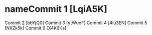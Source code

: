 # nameCommit 1 [LqiA5K]
Commit 2 [bbYjQ0]
Commit 3 [ytWuoF]
Commit 4 [4iu3EN]
Commit 5 [NKZk5k]
Commit 6 [X4K6Ks]
